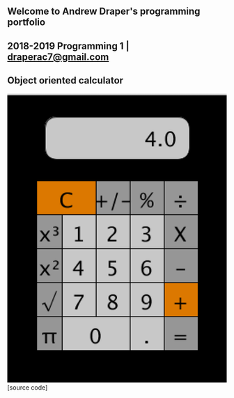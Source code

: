 ## Welcome to Andrew Draper's programming portfolio
## 2018-2019 Programming 1 | draperac7@gmail.com

## Object oriented calculator
![calculator](https://github.com/9656519/Portfolio/blob/master/Calculator/calc01.png)
[source code]
